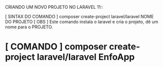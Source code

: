 CRIANDO UM NOVO PROJETO NO LARAVEL 11::

[ SINTAX DO COMANDO ] composer create-project laravel/laravel NOME DO PROJETO
[ OBS ] Este comando instala o laravel e cria o projeto, dê um nome para o PROJETO.

[ COMANDO ] composer create-project laravel/laravel EnfoApp
===================================================================================